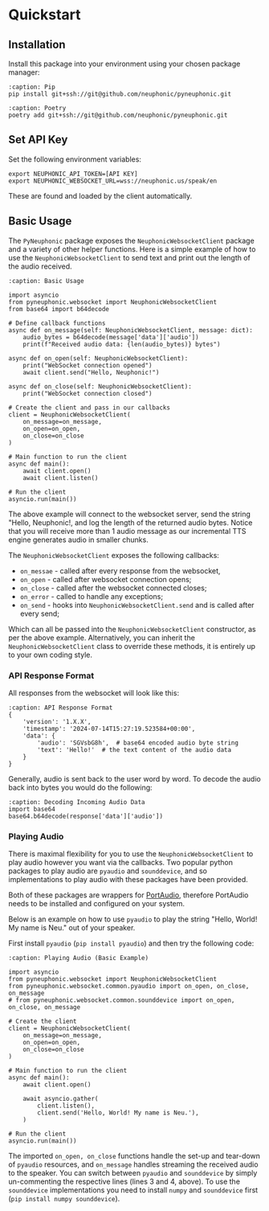 # Quickstart

## Installation
Install this package into your environment using your chosen package manager:


```{code-block} bash
:caption: Pip
pip install git+ssh://git@github.com/neuphonic/pyneuphonic.git
```

```{code-block} bash
:caption: Poetry
poetry add git+ssh://git@github.com/neuphonic/pyneuphonic.git
```

## Set API Key
Set the following environment variables:
```{code-block} bash
export NEUPHONIC_API_TOKEN=[API KEY]
export NEUPHONIC_WEBSOCKET_URL=wss://neuphonic.us/speak/en
```

These are found and loaded by the client automatically.

## Basic Usage
The `PyNeuphonic` package exposes the `NeuphonicWebsocketClient` package and a variety of other helper functions.
Here is a simple example of how to use the `NeuphonicWebsocketClient` to send text and print out the length of the
audio received.

```{code-block} python
:caption: Basic Usage

import asyncio
from pyneuphonic.websocket import NeuphonicWebsocketClient
from base64 import b64decode

# Define callback functions
async def on_message(self: NeuphonicWebsocketClient, message: dict):
    audio_bytes = b64decode(message['data']['audio'])
    print(f"Received audio data: {len(audio_bytes)} bytes")

async def on_open(self: NeuphonicWebsocketClient):
    print("WebSocket connection opened")
    await client.send("Hello, Neuphonic!")

async def on_close(self: NeuphonicWebsocketClient):
    print("WebSocket connection closed")

# Create the client and pass in our callbacks
client = NeuphonicWebsocketClient(
    on_message=on_message,
    on_open=on_open,
    on_close=on_close
)

# Main function to run the client
async def main():
    await client.open()
    await client.listen()

# Run the client
asyncio.run(main())
```

The above example will connect to the websocket server, send the string "Hello, Neuphonic!, and log the length
of the returned audio bytes.
Notice that you will receive more than 1 audio message as our incremental TTS engine generates audio in smaller chunks.

The `NeuphonicWebsocketClient` exposes the following callbacks:
- `on_messae` - called after every response from the websocket,
- `on_open` -  called after websocket connection opens;
- `on_close` - called after the websocket connected closes;
- `on_error` - called to handle any exceptions;
- `on_send` - hooks into `NeuphonicWebsocketClient.send` and is called after every send;

Which can all be passed into the `NeuphonicWebsocketClient` constructor, as per the above example.
Alternatively, you can inherit the `NeuphonicWebsocketClient` class to override these methods, it is entirely up to your
own coding style.

### API Response Format
All responses from the websocket will look like this:

```{code-block} python
:caption: API Response Format
{
    'version': '1.X.X',
    'timestamp': '2024-07-14T15:27:19.523584+00:00',
    'data': {
        'audio': 'SGVsbG8h',  # base64 encoded audio byte string
        'text': 'Hello!'  # the text content of the audio data
    }
}
```

Generally, audio is sent back to the user word by word.
To decode the audio back into bytes you would do the following:
```{code-block} python
:caption: Decoding Incoming Audio Data
import base64
base64.b64decode(response['data']['audio'])
```

### Playing Audio
There is maximal flexibility for you to use the `NeuphonicWebsocketClient` to play audio however you want via the callbacks.
Two popular python packages to play audio are `pyaudio` and `sounddevice`, and so implementations to play audio with these
packages have been provided.

Both of these packages are wrappers for [PortAudio](https://www.portaudio.com/), therefore PortAudio needs to be installed
and configured on your system.

Below is an example on how to use `pyaudio` to play the string "Hello, World! My name is Neu." out of your speaker.

First install `pyaudio` (`pip install pyaudio`) and then try the following code:
```{code-block} python
:caption: Playing Audio (Basic Example)

import asyncio
from pyneuphonic.websocket import NeuphonicWebsocketClient
from pyneuphonic.websocket.common.pyaudio import on_open, on_close, on_message
# from pyneuphonic.websocket.common.sounddevice import on_open, on_close, on_message

# Create the client
client = NeuphonicWebsocketClient(
    on_message=on_message,
    on_open=on_open,
    on_close=on_close
)

# Main function to run the client
async def main():
    await client.open()

    await asyncio.gather(
        client.listen(),
        client.send('Hello, World! My name is Neu.'),
    )

# Run the client
asyncio.run(main())
```

The imported `on_open, on_close` functions handle the set-up and tear-down of `pyaudio` resources,
and `on_message` handles streaming the received audio to the speaker.
You can switch between `pyaudio` and `sounddevice` by simply un-commenting the respective lines (lines 3 and 4, above).
To use the `sounddevice` implementations you need to install `numpy` and `sounddevice` first (`pip install numpy sounddevice`).
